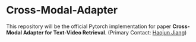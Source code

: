 # Cross-Modal-Adapter
This repository will be the official Pytorch implementation for paper **Cross-Modal Adapter for Text-Video Retrieval**. (Primary Contact: [Haojun Jiang](https://github.com/jianghaojun))


